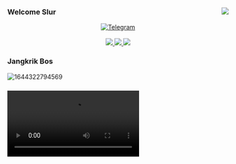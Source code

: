 ### Welcome Slur <img align="right" src="https://visitor-badge.glitch.me/badge?page_id=liuuufey.visitor-badge">
<p align="center">
  <a href="https://t.me/liuuufey" target="_blank">
    <img src="https://img.shields.io/badge/Telegram-Liu%20fey-yellow?style=for-the-badge&amp;logo=Saweria" alt="Telegram">
    <br><br>
  <a href="https://github.com/liuuufey/liuuufey">
    <img src="https://github-readme-stats.vercel.app/api?username=liuuufey&theme=buefy">
    <img src="https://activity-graph.herokuapp.com/graph?username=liuuufey&theme=react-dark">
    <img src="https://github-readme-streak-stats.herokuapp.com/?user=liuuufey&theme=great-gatsby">
  </a>
</p>

###                 Jangkrik Bos
![1644322794569](https://user-images.githubusercontent.com/89542179/152985969-44cdacf6-aff2-4cf1-8be4-394fcfaabb3d.jpg)
###
![1644322794569](https://user-images.githubusercontent.com/89542179/219672745-e8fa2276-13a8-4c40-9f39-89267b74b8bd.mp4)
